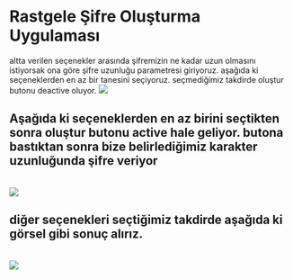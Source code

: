 # Rastgele Şifre Oluşturma Uygulaması
altta verilen seçenekler arasında şifremizin ne kadar uzun olmasını istiyorsak ona göre şifre uzunluğu parametresi giriyoruz.
aşağıda ki seçeneklerden en az bir tanesini seçiyoruz. seçmediğimiz takdirde oluştur butonu deactive oluyor.
<img src="https://i.hizliresim.com/n1kn98b.png">
<br/>
## Aşağıda ki seçeneklerden en az birini seçtikten sonra oluştur butonu active hale geliyor. butona bastıktan sonra bize belirlediğimiz karakter uzunluğunda şifre veriyor
<br/>
<img src="https://i.hizliresim.com/aae73s8.png">
<br/>

## diğer seçenekleri seçtiğimiz takdirde aşağıda ki görsel gibi sonuç alırız.

<br/>
<img src="https://i.hizliresim.com/i38o41m.png">


